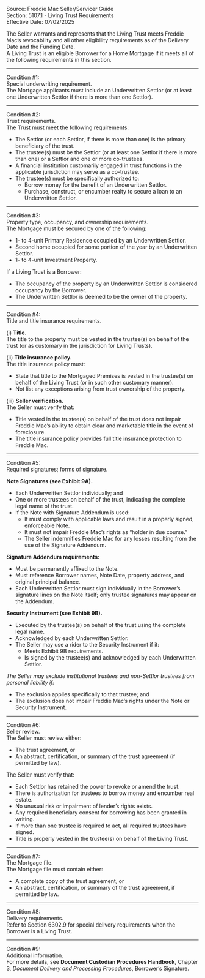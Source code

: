 Source: Freddie Mac Seller/Servicer Guide  
Section: 5107.1 - Living Trust Requirements  
Effective Date: 07/02/2025  

The Seller warrants and represents that the Living Trust meets Freddie Mac’s revocability and all other eligibility requirements as of the Delivery Date and the Funding Date.  
A Living Trust is an eligible Borrower for a Home Mortgage if it meets all of the following requirements in this section.

---

Condition #1:  
Special underwriting requirement.  
The Mortgage applicants must include an Underwritten Settlor (or at least one Underwritten Settlor if there is more than one Settlor).  

---

Condition #2:  
Trust requirements.  
The Trust must meet the following requirements:  
- The Settlor (or each Settlor, if there is more than one) is the primary beneficiary of the trust.  
- The trustee(s) must be the Settlor (or at least one Settlor if there is more than one) or a Settlor and one or more co-trustees.  
- A financial institution customarily engaged in trust functions in the applicable jurisdiction may serve as a co-trustee.  
- The trustee(s) must be specifically authorized to:  
  - Borrow money for the benefit of an Underwritten Settlor.  
  - Purchase, construct, or encumber realty to secure a loan to an Underwritten Settlor.  

---

Condition #3:  
Property type, occupancy, and ownership requirements.  
The Mortgage must be secured by one of the following:  
- 1- to 4-unit Primary Residence occupied by an Underwritten Settlor.  
- Second home occupied for some portion of the year by an Underwritten Settlor.  
- 1- to 4-unit Investment Property.  

If a Living Trust is a Borrower:  
- The occupancy of the property by an Underwritten Settlor is considered occupancy by the Borrower.  
- The Underwritten Settlor is deemed to be the owner of the property.  

---

Condition #4:  
Title and title insurance requirements.  

(i) **Title.**  
The title to the property must be vested in the trustee(s) on behalf of the trust (or as customary in the jurisdiction for Living Trusts).  

(ii) **Title insurance policy.**  
The title insurance policy must:  
- State that title to the Mortgaged Premises is vested in the trustee(s) on behalf of the Living Trust (or in such other customary manner).  
- Not list any exceptions arising from trust ownership of the property.  

(iii) **Seller verification.**  
The Seller must verify that:  
- Title vested in the trustee(s) on behalf of the trust does not impair Freddie Mac’s ability to obtain clear and marketable title in the event of foreclosure.  
- The title insurance policy provides full title insurance protection to Freddie Mac.  

---

Condition #5:  
Required signatures; forms of signature.  

**Note Signatures (see Exhibit 9A).**  
- Each Underwritten Settlor individually; and  
- One or more trustees on behalf of the trust, indicating the complete legal name of the trust.  
- If the Note with Signature Addendum is used:  
  - It must comply with applicable laws and result in a properly signed, enforceable Note.  
  - It must not impair Freddie Mac’s rights as “holder in due course.”  
  - The Seller indemnifies Freddie Mac for any losses resulting from the use of the Signature Addendum.  

**Signature Addendum requirements:**  
- Must be permanently affixed to the Note.  
- Must reference Borrower names, Note Date, property address, and original principal balance.  
- Each Underwritten Settlor must sign individually in the Borrower’s signature lines on the Note itself; only trustee signatures may appear on the Addendum.  

**Security Instrument (see Exhibit 9B).**  
- Executed by the trustee(s) on behalf of the trust using the complete legal name.  
- Acknowledged by each Underwritten Settlor.  
- The Seller may use a rider to the Security Instrument if it:  
  - Meets Exhibit 9B requirements.  
  - Is signed by the trustee(s) and acknowledged by each Underwritten Settlor.  

*The Seller may exclude institutional trustees and non-Settlor trustees from personal liability if:*  
- The exclusion applies specifically to that trustee; and  
- The exclusion does not impair Freddie Mac’s rights under the Note or Security Instrument.  

---

Condition #6:  
Seller review.  
The Seller must review either:  
- The trust agreement, or  
- An abstract, certification, or summary of the trust agreement (if permitted by law).  

The Seller must verify that:  
- Each Settlor has retained the power to revoke or amend the trust.  
- There is authorization for trustees to borrow money and encumber real estate.  
- No unusual risk or impairment of lender’s rights exists.  
- Any required beneficiary consent for borrowing has been granted in writing.  
- If more than one trustee is required to act, all required trustees have signed.  
- Title is properly vested in the trustee(s) on behalf of the Living Trust.  

---

Condition #7:  
The Mortgage file.  
The Mortgage file must contain either:  
- A complete copy of the trust agreement, or  
- An abstract, certification, or summary of the trust agreement, if permitted by law.  

---

Condition #8:  
Delivery requirements.  
Refer to Section 6302.9 for special delivery requirements when the Borrower is a Living Trust.  

---

Condition #9:  
Additional information.  
For more details, see **Document Custodian Procedures Handbook**, Chapter 3, *Document Delivery and Processing Procedures*, Borrower’s Signature.
